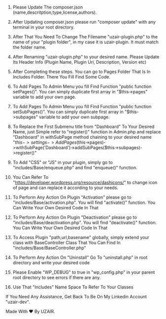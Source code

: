 1. Please Update The composer.json (name,descritption,type,license,authors).

2. After Updating composer.json please run "composer update" with any terminal in your root directory.

3. After That You Need To Change The Filename "uzair-plugin.php" to the name of your "plugin folder", in my case it is uzair-plugin. It must match the folder name.

4. After Renaming "uzair-plugin.php" to your desired name. Please Update Its Header Info (Plugin Name, Plugin Uri, Description, Version etc)

5. After Completing these steps. You can go to Pages Folder That Is In Includes Folder. There You Fill Find Some Code.

6. To Add Pages To Admin Menu you fill Find Function "public function setPages()". You can simply duplicate first array in "$this->pages" variable to add your own page.

7. To Add Pages To Admin Menu you fill Find Function "public function setSubPages()". You can simply duplicate first array in "$this->subpages" variable to add your own subpage.

8. To Replace the First Submenu title from "Dashboard" To Your Desired Name, just Simple refer to "register()" function in Admin.php and replace "Dashboard" in withSubPage method chaining to your desired name "$this->settings->AddPages($this->pages)->withSubPage('Dashboard')->addSubPages($this->subpages)->register()"

9. To Add "CSS" or "JS" in your plugin, simply go to "includes/Base/enqueue.php" and find "enqueue()" function.

10. You Can Refer To "https://developer.wordpress.org/resource/dashicons/" to change icon of page and can replace it according to your needs.

11. To Perform Any Action On Plugin "Activation" please go to "includes/Base/activation.php". You will find "activate()" function. You Can Write Your Own Desired Code In That

12. To Perform Any Action On Plugin "Deactivation" please go to "includes/Base/deactivation.php". You will find "deactivate()" function. You Can Write Your Own Desired Code In That

13. To Access Plugin "path,url,basename" globally, simply extend your class with BaseController Class That You Can Find In "includes/Base/BaseController.php"

14. To Perform Any Action On "Uninstall" Go To "uninstall.php" in root directory and write your desired code

15. Please Enable "WP_DEBUG" to true in "wp_config.php" in your parent root directory to see errors if there are any.

16. Use That "Includes" Name Space To Refer To Your Classes

If You Need Any Assistance, Get Back To Be On My Linkedin Account "uzair-dev".

Made With :heart: By UZAIR.